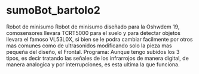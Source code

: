 # sumoBot_bartolo2
Robot de minisumo 
Robot de minisumo diseñado para la Oshwdem 19, comosensores llevara TCRT5000 para el suelo y para detectar objetos llevara el famoso VL53L0X, si bien se le podra cambiar facilmente por otros mas comunes como de ultrasonidos modificando solo la pieza mas pequeña del diseño, el Frontal.
Programa: 
Aunque tengo subidos los 3 tipos, es decir tratando las señales de los infrarrojos de manera digital, de manera analogica y por interrupciones, es esta ultima la que funciona.
